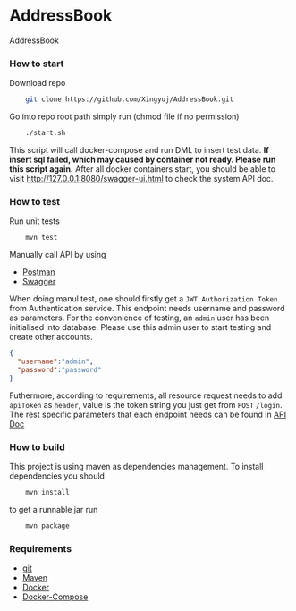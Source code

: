 # AddressBook
AddressBook

### How to start
Download repo
```bash
    git clone https://github.com/Xingyuj/AddressBook.git
```

Go into repo root path simply run (chmod file if no permission)
```bash
    ./start.sh
```
This script will call docker-compose and run DML to insert test data.
**If insert sql failed, which may caused by container not ready. Please run this script again.** After all docker containers start, you should be able to visit http://127.0.0.1:8080/swagger-ui.html to check the system API doc.

### How to test
Run unit tests
```bash
    mvn test
```
Manually call API by using
- [Postman](https://www.getpostman.com/downloads/)
- [Swagger](http://127.0.0.1:8080/swagger-ui.html)

When doing manul test, one should firstly get a `JWT Authorization Token` from Authentication service. This endpoint needs username and password as parameters. For the convenience of testing, an `admin` user has been initialised into database. Please use this admin user to start testing and create other accounts.
```json
{
  "username":"admin",
  "password":"password"
}
```

Futhermore, according to requirements, all resource request needs to add `apiToken` as `header`, value is the token string you just get from `POST` `/login`. The rest specific parameters that each endpoint needs can be found in [API Doc](http://127.0.0.1:8080/swagger-ui.html)

### How to build

This project is using maven as dependencies management. To install dependencies you should
```bash
    mvn install
```
to get a runnable jar run
```bash
    mvn package
```
### Requirements
- [git](https://git-scm.com/downloads)
- [Maven](https://maven.apache.org/)
- [Docker](https://www.docker.com/community-edition)
- [Docker-Compose](https://docs.docker.com/compose/install/)
